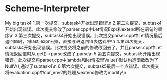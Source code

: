 # Scheme-Interpreter
My big task4
1.第一次提交，subtask4开始出现错误\n
2.第二次提交，subtask4开始出现错误。此次提交修改了parser.cpp中Let情况Expr和extend所在语句的顺序\n
3.第三次提交，subtask4开始出现错误。此次提交parser.cpp中Let情况最后返回值时，将last_expr去掉，直接写进返回值表达式中\n
4.第四次提交，subtask4开始出现错误。此次提交将之前的修改改回去了，并且parser.cpp中Let情况返回值时从.get()->parse改成了.parse\n
5.第五次提交，subtask5开始出现错误。此次提交将parser.cpp中lambda和let情况里Value()默认构造函数改为了NullV(),通过了subtask4\n
6.第六次提交，subtask5最后一个点错误。此次提交将evaluation.cpp中cur_env2的处理从extend修改为modify\n
